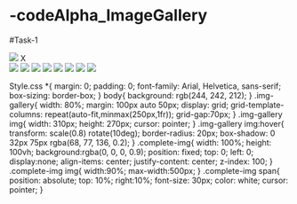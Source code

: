 # -codeAlpha_ImageGallery
#Task-1
<!DOCTYPE html>
<html lang="en">
<head>
    <meta charset="UTF-8">
    <meta name="viewport" content="width=device-width, initial-scale=1.0">
    <title>#Task-1|| Image-Gallery</title>
    <link rel="stylesheet" href="style.css">
</head>
<body>
    <div class="complete-img" id="firstBox">
        <img src="photos/img1.jpg" id="first">
        <span onclick="closeFullImg()">X</span>
    </div>
    <div class="img-gallery">
        <img src="photos/img1.jpg"onclick="openFullImg(this.src)">
        <img src="photos/img3.jpg"onclick="openFullImg(this.src)">
        <img src="photos/img2.jpg"onclick="openFullImg(this.src)">
        <img src="photos/img4.jpg"onclick="openFullImg(this.src)">
        <img src="photos/img5.jpg"onclick="openFullImg(this.src)">
        <img src="photos/img6.jpg"onclick="openFullImg(this.src)">
        <img src="photos/img7.jpg"onclick="openFullImg(this.src)">
        <img src="photos/img8.jpg"onclick="openFullImg(this.src)">
    </div>
    <script>
        let x=document.getElementById("firstBox");
        let y=document.getElementById("first");
      const openFullImg=(pic)=>{
         x.style.display="flex";
         y.src=pic;
      }
      const closeFullImg=()=>{
        x.style.display="none";
      }
    </script>
</body>
</html>

Style.css
*{
    margin: 0;
    padding: 0;
    font-family: Arial, Helvetica, sans-serif;
    box-sizing: border-box;
}
body{
    background: rgb(244, 242, 212);
}
.img-gallery{
    width: 80%;
    margin: 100px auto 50px;
    display: grid;
    grid-template-columns: repeat(auto-fit,minmax(250px,1fr));
   grid-gap:70px;
}
.img-gallery img{
    width: 310px;
    height: 270px;
    cursor: pointer;
}
.img-gallery img:hover{
    transform: scale(0.8) rotate(10deg);
    border-radius: 20px;
    box-shadow: 0 32px 75px rgba(68, 77, 136, 0.2);
}
.complete-img{
    width: 100%;
    height: 100vh;
    background:rgba(0, 0, 0, 0.9);
    position: fixed;
    top: 0;
    left: 0;
    display:none;
    align-items: center;
    justify-content: center;
    z-index: 100;
}
.complete-img img{
    width:90%;
    max-width:500px;
}
.complete-img span{
    position: absolute;
    top: 10%;
    right:10%;
    font-size: 30px;
    color: white;
    cursor: pointer;
}
